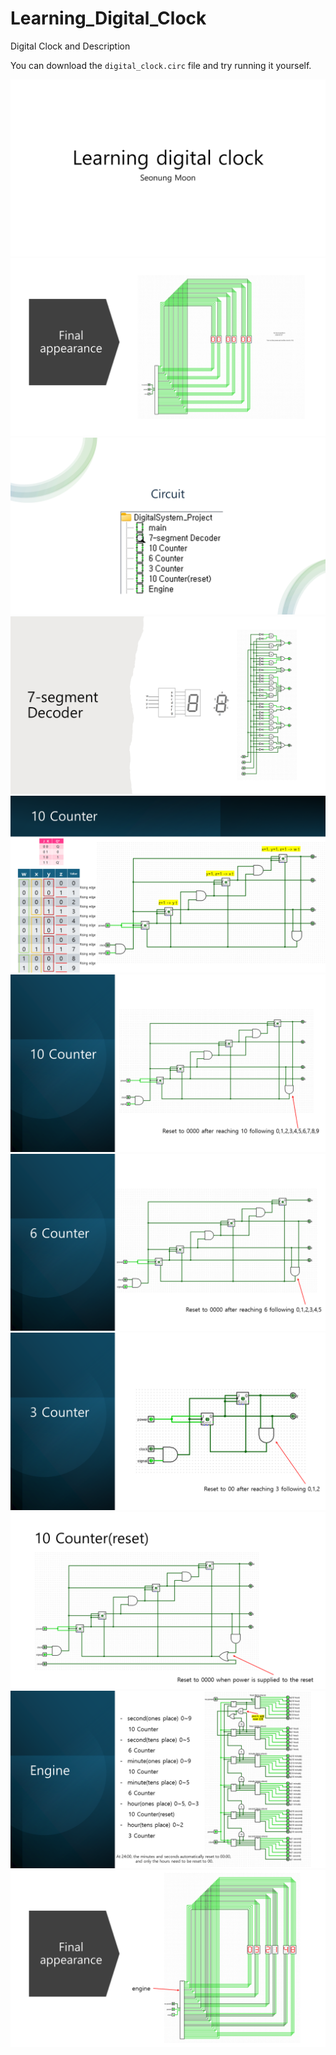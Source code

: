 # Learning_Digital_Clock
Digital Clock and Description

You can download the `digital_clock.circ` file and try running it yourself.

![Slide 1](https://github.com/TechieMoon/Learning_Digital_Clock/blob/main/Slides/Slide%201.PNG)
![Slide 2](https://github.com/TechieMoon/Learning_Digital_Clock/blob/main/Slides/Slide%202.PNG)
![Slide 3](https://github.com/TechieMoon/Learning_Digital_Clock/blob/main/Slides/Slide%203.PNG)
![Slide 4](https://github.com/TechieMoon/Learning_Digital_Clock/blob/main/Slides/Slide%204.PNG)
![Slide 5](https://github.com/TechieMoon/Learning_Digital_Clock/blob/main/Slides/Slide%205.PNG)
![Slide 6](https://github.com/TechieMoon/Learning_Digital_Clock/blob/main/Slides/Slide%206.PNG)
![Slide 7](https://github.com/TechieMoon/Learning_Digital_Clock/blob/main/Slides/Slide%207.PNG)
![Slide 8](https://github.com/TechieMoon/Learning_Digital_Clock/blob/main/Slides/Slide%208.PNG)
![Slide 9](https://github.com/TechieMoon/Learning_Digital_Clock/blob/main/Slides/Slide%209.PNG)
![Slide 10](https://github.com/TechieMoon/Learning_Digital_Clock/blob/main/Slides/Slide%2010.PNG)
![Slide 11](https://github.com/TechieMoon/Learning_Digital_Clock/blob/main/Slides/Slide%2011.PNG)
